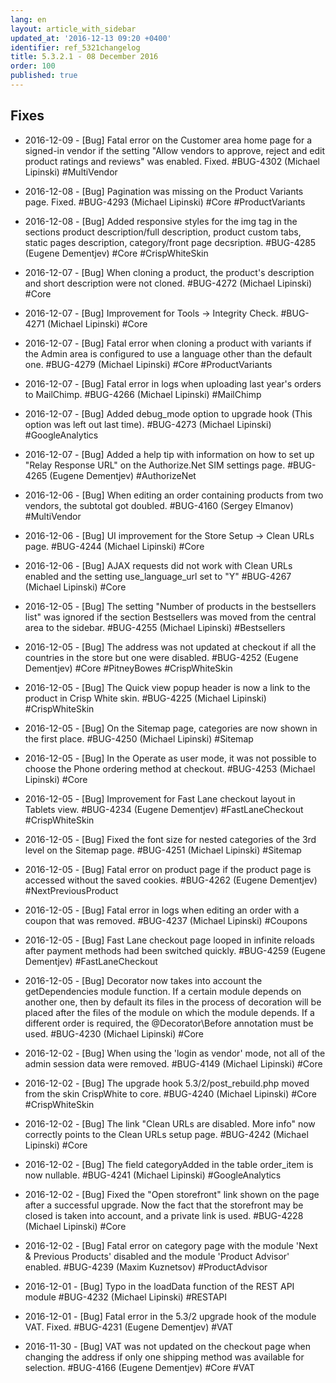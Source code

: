 ```yaml
---
lang: en
layout: article_with_sidebar
updated_at: '2016-12-13 09:20 +0400'
identifier: ref_5321changelog
title: 5.3.2.1 - 08 December 2016
order: 100
published: true
---
```

## Fixes

* 2016-12-09 - [Bug] Fatal error on the Customer area home page for a signed-in vendor if the setting "Allow vendors to approve, reject and edit product ratings and reviews" was enabled. Fixed. #BUG-4302 (Michael Lipinski) #MultiVendor

* 2016-12-08 - [Bug] Pagination was missing on the Product Variants page. Fixed. #BUG-4293 (Michael Lipinski) #Core #ProductVariants

* 2016-12-08 - [Bug] Added responsive styles for the img tag in the sections product description/full description, product custom tabs, static pages description, category/front page decsription. #BUG-4285 (Eugene Dementjev) #Core #CrispWhiteSkin

* 2016-12-07 - [Bug] When cloning a product, the product's description and short description were not cloned. #BUG-4272 (Michael Lipinski) #Core

* 2016-12-07 - [Bug] Improvement for Tools -> Integrity Check. #BUG-4271 (Michael Lipinski) #Core

* 2016-12-07 - [Bug] Fatal error when cloning a product with variants if the Admin area is configured to use a language other than the default one. #BUG-4279 (Michael Lipinski) #Core #ProductVariants

* 2016-12-07 - [Bug] Fatal error in logs when uploading last year's orders to MailChimp. #BUG-4266 (Michael Lipinski) #MailChimp

* 2016-12-07 - [Bug] Added debug_mode option to upgrade hook (This option was left out last time). #BUG-4273 (Michael Lipinski) #GoogleAnalytics

* 2016-12-07 - [Bug] Added a help tip with information on how to set up "Relay Response URL" on the Authorize.Net SIM settings page. #BUG-4265 (Eugene Dementjev) #AuthorizeNet

* 2016-12-06 - [Bug] When editing an order containing products from two vendors, the subtotal got doubled. #BUG-4160 (Sergey Elmanov) #MultiVendor

* 2016-12-06 - [Bug] UI improvement for the Store Setup -> Clean URLs page. #BUG-4244 (Michael Lipinski) #Core

* 2016-12-06 - [Bug] AJAX requests did not work with Clean URLs enabled and the setting use_language_url set to "Y" #BUG-4267 (Michael Lipinski) #Core

* 2016-12-05 - [Bug] The setting "Number of products in the bestsellers list" was ignored if the section Bestsellers was moved from the central area to the sidebar. #BUG-4255 (Michael Lipinski) #Bestsellers

* 2016-12-05 - [Bug] The address was not updated at checkout if all the countries in the store but one were disabled. #BUG-4252 (Eugene Dementjev) #Core #PitneyBowes #CrispWhiteSkin

* 2016-12-05 - [Bug] The Quick view popup header is now a link to the product in Crisp White skin. #BUG-4225 (Michael Lipinski) #CrispWhiteSkin

* 2016-12-05 - [Bug] On the Sitemap page, categories are now shown in the first place. #BUG-4250 (Michael Lipinski) #Sitemap

* 2016-12-05 - [Bug] In the Operate as user mode, it was not possible to choose the Phone ordering method at checkout. #BUG-4253 (Michael Lipinski) #Core

* 2016-12-05 - [Bug] Improvement for Fast Lane checkout layout in Tablets view. #BUG-4234 (Eugene Dementjev) #FastLaneCheckout #CrispWhiteSkin

* 2016-12-05 - [Bug] Fixed the font size for nested categories of the 3rd level on the Sitemap page. #BUG-4251 (Michael Lipinski) #Sitemap

* 2016-12-05 - [Bug] Fatal error on product page if the product page is accessed without the saved cookies. #BUG-4262 (Eugene Dementjev) #NextPreviousProduct

* 2016-12-05 - [Bug] Fatal error in logs when editing an order with a coupon that was removed. #BUG-4237 (Michael Lipinski) #Coupons

* 2016-12-05 - [Bug] Fast Lane checkout page looped in infinite reloads after payment methods had been switched quickly. #BUG-4259 (Eugene Dementjev) #FastLaneCheckout

* 2016-12-05 - [Bug] Decorator now takes into account the getDependencies module function. If a certain module depends on another one, then by default its files in the process of decoration will be placed after the files of the module on which the module depends. If a different order is required, the @Decorator\Before annotation must be used. #BUG-4230 (Michael Lipinski) #Core

* 2016-12-02 - [Bug] When using the 'login as vendor' mode, not all of the admin session data were removed. #BUG-4149 (Michael Lipinski) #Core

* 2016-12-02 - [Bug] The upgrade hook 5.3/2/post_rebuild.php moved from the skin CrispWhite to core. #BUG-4240 (Michael Lipinski) #Core #CrispWhiteSkin

* 2016-12-02 - [Bug] The link "Clean URLs are disabled. More info" now correctly points to the Clean URLs setup page. #BUG-4242 (Michael Lipinski) #Core

* 2016-12-02 - [Bug] The field categoryAdded in the table order_item is now nullable. #BUG-4241 (Michael Lipinski) #GoogleAnalytics

* 2016-12-02 - [Bug] Fixed the "Open storefront" link shown on the page after a successful upgrade. Now the fact that the storefront may be closed is taken into account, and a private link is used. #BUG-4228 (Michael Lipinski) #Core

* 2016-12-02 - [Bug] Fatal error on category page with the module 'Next & Previous Products' disabled and the module 'Product Advisor' enabled. #BUG-4239 (Maxim Kuznetsov) #ProductAdvisor

* 2016-12-01 - [Bug] Typo in the loadData function of the REST API module #BUG-4232 (Michael Lipinski) #RESTAPI

* 2016-12-01 - [Bug] Fatal error in the 5.3/2 upgrade hook of the module VAT. Fixed. #BUG-4231 (Eugene Dementjev) #VAT

* 2016-11-30 - [Bug] VAT was not updated on the checkout page when changing the address if only one shipping method was available for selection. #BUG-4166 (Eugene Dementjev) #Core #VAT
